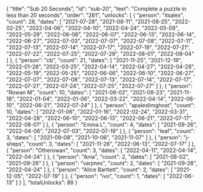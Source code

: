 {
  "title": "Sub 20 Seconds",
  "id": "sub-20",
  "text": "Complete a puzzle in less than 20 seconds",
  "order": "261",
  "unlocks": [
    {
      "person": "itsalex",
      "count": 28,
      "dates": [
        "2021-07-28",
        "2021-08-11",
        "2021-08-25",
        "2022-02-25",
        "2022-04-06",
        "2022-04-10",
        "2022-04-24",
        "2022-05-09",
        "2022-05-29",
        "2022-06-06",
        "2022-06-07",
        "2022-06-13",
        "2022-06-14",
        "2022-06-27",
        "2022-07-03",
        "2022-07-07",
        "2022-07-08",
        "2022-07-11",
        "2022-07-13",
        "2022-07-14",
        "2022-07-17",
        "2022-07-19",
        "2022-07-21",
        "2022-07-22",
        "2022-07-25",
        "2022-07-29",
        "2022-08-01",
        "2022-08-04"
      ]
    },
    {
      "person": "cb",
      "count": 21,
      "dates": [
        "2021-11-25",
        "2021-12-19",
        "2022-01-28",
        "2022-03-25",
        "2022-04-14",
        "2022-04-27",
        "2022-04-28",
        "2022-05-19",
        "2022-05-25",
        "2022-06-06",
        "2022-06-10",
        "2022-06-27",
        "2022-07-07",
        "2022-07-08",
        "2022-07-13",
        "2022-07-14",
        "2022-07-17",
        "2022-07-21",
        "2022-07-24",
        "2022-07-25",
        "2022-07-27"
      ]
    },
    {
      "person": "Rowan M",
      "count": 10,
      "dates": [
        "2021-08-02",
        "2021-09-23",
        "2021-11-18",
        "2022-01-04",
        "2022-01-06",
        "2022-03-22",
        "2022-04-14",
        "2022-06-10",
        "2022-06-21",
        "2022-07-24"
      ]
    },
    {
      "person": "apaleslimghost",
      "count": 10,
      "dates": [
        "2022-01-06",
        "2022-01-16",
        "2022-02-24",
        "2022-03-31",
        "2022-04-28",
        "2022-06-10",
        "2022-06-13",
        "2022-06-21",
        "2022-07-17",
        "2022-08-01"
      ]
    },
    {
      "person": "Emma L",
      "count": 4,
      "dates": [
        "2021-09-26",
        "2022-04-06",
        "2022-07-03",
        "2022-07-19"
      ]
    },
    {
      "person": "leaf",
      "count": 3,
      "dates": [
        "2021-09-08",
        "2021-10-06",
        "2021-11-07"
      ]
    },
    {
      "person": "j-sheps",
      "count": 3,
      "dates": [
        "2021-11-26",
        "2022-06-13",
        "2022-07-17"
      ]
    },
    {
      "person": "Otherowan",
      "count": 3,
      "dates": [
        "2022-04-11",
        "2022-04-14",
        "2022-04-24"
      ]
    },
    {
      "person": "Ania",
      "count": 2,
      "dates": [
        "2021-08-02",
        "2021-09-26"
      ]
    },
    {
      "person": "varjmes",
      "count": 2,
      "dates": [
        "2021-09-28",
        "2022-04-24"
      ]
    },
    {
      "person": "Alice Bartlett",
      "count": 2,
      "dates": [
        "2021-12-05",
        "2022-07-19"
      ]
    },
    {
      "person": "ivo",
      "count": 1,
      "dates": [
        "2022-06-13"
      ]
    }
  ],
  "totalUnlocks": 89
}